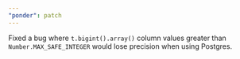 ```yaml
---
"ponder": patch
---
```


Fixed a bug where `t.bigint().array()` column values greater than `Number.MAX_SAFE_INTEGER` would lose precision when using Postgres.
